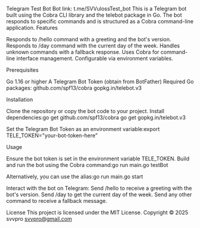 Telegram Test Bot
Bot link: t.me/SVVulossTest_bot
This is a Telegram bot built using the Cobra CLI library and the telebot package in Go. The bot responds to specific commands and is structured as a Cobra command-line application.
Features

Responds to /hello command with a greeting and the bot's version.
Responds to /day command with the current day of the week.
Handles unknown commands with a fallback response.
Uses Cobra for command-line interface management.
Configurable via environment variables.

Prerequisites

Go 1.16 or higher
A Telegram Bot Token (obtain from BotFather)
Required Go packages:
github.com/spf13/cobra
gopkg.in/telebot.v3

Installation

Clone the repository or copy the bot code to your project.
Install dependencies:go get github.com/spf13/cobra
go get gopkg.in/telebot.v3


Set the Telegram Bot Token as an environment variable:export TELE_TOKEN="your-bot-token-here"

Usage

Ensure the bot token is set in the environment variable TELE_TOKEN.
Build and run the bot using the Cobra command:go run main.go testBot

Alternatively, you can use the alias:go run main.go start


Interact with the bot on Telegram:
Send /hello to receive a greeting with the bot's version.
Send /day to get the current day of the week.
Send any other command to receive a fallback message.


License
This project is licensed under the MIT License.
Copyright © 2025 svvpro svvpro@gmail.com
